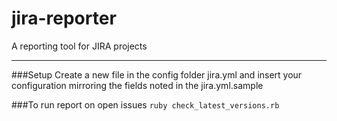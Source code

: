 jira-reporter
=======================

A reporting tool for JIRA projects

------------------------------------------
###Setup
Create a new file in the config folder jira.yml and insert your configuration mirroring the fields noted in the jira.yml.sample

###To run report on open issues
`ruby check_latest_versions.rb`